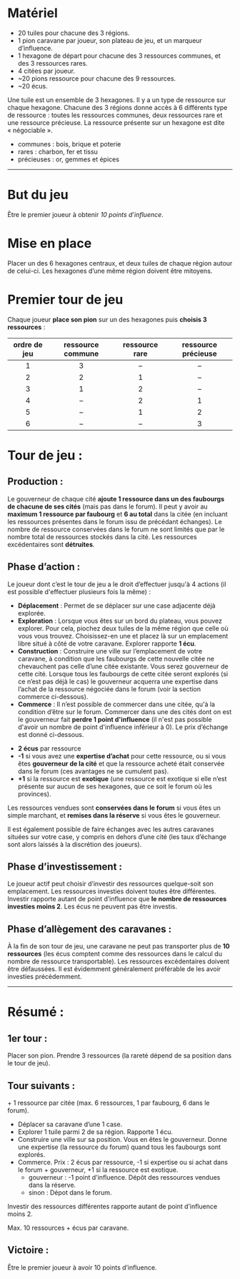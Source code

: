 # Matériel

 - 20 tuiles pour chacune des 3 régions.
 - 1 pion caravane par joueur, son plateau de jeu, et un marqueur d’influence.
 - 1 hexagone de départ pour chacune des 3 ressources communes, et des 3 ressources rares.
 - 4 citées par joueur.
 - ~20 pions ressource pour chacune des 9 ressources.
 - ~20 écus.

Une tuile est un ensemble de 3 hexagones. Il y a un type de ressource sur chaque hexagone. Chacune des 3 régions donne accès à 6 différents type de ressource : toutes les ressources communes, deux ressources rare et une ressource précieuse. La ressource présente sur un hexagone est dite « négociable ».

 - communes : bois, brique et poterie
 - rares : charbon, fer et tissu
 - précieuses : or, gemmes et épices
 
---

# But du jeu

Être le premier joueur à obtenir *10 points d’influence*.

# Mise en place

Placer un des 6 hexagones centraux, et deux tuiles de chaque région autour de celui-ci. Les hexagones d’une même région doivent être mitoyens.

# Premier tour de jeu

Chaque joueur **place son pion** sur un des hexagones puis **choisis 3 ressources** :
 
| ordre de jeu | ressource commune | ressource rare | ressource précieuse |
|:------------:|:-----------------:|:--------------:|:-------------------:|
| 1 | 3 | – | – |
| 2 | 2 | 1 | – |
| 3 | 1 | 2 | – |
| 4 | – | 2 | 1 |
| 5 | – | 1 | 2 |
| 6 | – | – | 3 |

# Tour de jeu :

## Production :

Le gouverneur de chaque cité **ajoute 1 ressource dans un des faubourgs de chacune de ses cités** (mais pas dans le forum). Il peut y avoir au **maximum 1 ressource par faubourg** et **6 au total** dans la citée (en incluant les ressources présentes dans le forum issu de précédant échanges). Le nombre de ressource conservées dans le forum ne sont limités que par le nombre total de ressources stockés dans la cité. Les ressources excédentaires sont **détruites**.

## Phase d’action :

Le joueur dont c’est le tour de jeu a le droit d’effectuer jusqu'à 4 actions (il est possible d'effectuer plusieurs fois la même) :

- **Déplacement** : Permet de se déplacer sur une case adjacente déjà explorée.
- **Exploration** : Lorsque vous êtes sur un bord du plateau, vous pouvez explorer. Pour cela, piochez deux tuiles de la même région que celle où vous vous trouvez. Choisissez-en une et placez là sur un emplacement libre situé à côté de votre caravane. Explorer rapporte **1 écu**.
 - **Construction** : Construire une ville sur l’emplacement de votre caravane, à condition que les faubourgs de cette nouvelle citée ne chevauchent pas celle d’une citée existante. Vous serez gouverneur de cette cité. Lorsque tous les faubourgs de cette citée seront explorés (si ce n’est pas déjà le cas) le gouverneur acquerra une expertise dans l’achat de la ressource négociée dans le forum (voir la section commerce ci-dessous).
 - **Commerce** : Il n’est possible de commercer dans une citée, qu'à la condition d’être sur le forum. Commercer dans une des cités dont on est le gouverneur fait **perdre 1 point d'influence** (il n'est pas possible d'avoir un nombre de point d'influence inférieur à 0). Le prix d’échange est donné ci-dessous.

 * **2 écus** par ressource
 * **-1** si vous avez une **expertise d’achat** pour cette ressource, ou si vous êtes **gouverneur de la cité** et que la ressource acheté était conservée dans le forum (ces avantages ne se cumulent pas).
 * **+1** si la ressource est **exotique** (une ressource est exotique si elle n’est présente sur aucun de ses hexagones, que ce soit le forum où les provinces).
 
 Les ressources vendues sont **conservées dans le forum** si vous êtes un simple marchant, et **remises dans la réserve** si vous êtes le gouverneur.
 
 Il est également possible de faire échanges avec les autres caravanes situées sur votre case, y compris en dehors d’une cité (les taux d’échange sont alors laissés à la discrétion des joueurs).
 
## Phase d’investissement :

Le joueur actif peut choisir d’investir des ressources quelque-soit son emplacement. Les ressources investies doivent toutes être différentes. Investir rapporte autant de point d’influence que **le nombre de ressources investies moins 2**. Les écus ne peuvent pas être investis.

## Phase d’allègement des caravanes :

À la fin de son tour de jeu, une caravane ne peut pas transporter plus de **10 ressources** (les écus comptent comme des ressources dans le calcul du nombre de ressource transportable). Les ressources excédentaires doivent être défaussées. Il est évidemment généralement préférable de les avoir investies précédemment.

---

# Résumé :

## 1er tour :

Placer son pion. Prendre 3 ressources (la rareté dépend de sa position dans le tour de jeu).

## Tour suivants :

\+ 1 ressource par citée (max. 6 ressources, 1 par faubourg, 6 dans le forum).
 
* Déplacer sa caravane d’une 1 case.
* Explorer 1 tuile parmi 2 de sa région. Rapporte 1 écu.
* Construire une ville sur sa position. Vous en êtes le gouverneur. Donne une expertise (la ressource du forum) quand tous les faubourgs sont explorés.
* Commerce. Prix : 2 écus par ressource, -1 si expertise ou si achat dans le forum + gouverneur, +1 si la ressource est exotique.
  - gouverneur : -1 point d'influence. Dépôt des ressources vendues dans la réserve.
  - sinon : Dépot dans le forum.

Investir des ressources différentes rapporte autant de point d’influence moins 2.

Max. 10 ressources + écus par caravane.

## Victoire :

Être le premier joueur à avoir 10 points d’influence.
